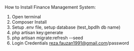 How to Install Finance Management System:
1. Open terminal
2. Composer Install
3. Setup .env file, setup database (test_bpdlh db name)
4. php artisan key:generate
5. php artisan migrate:refresh --seed
6. Login Credentials reza.fauzan1991@gmail.com/password